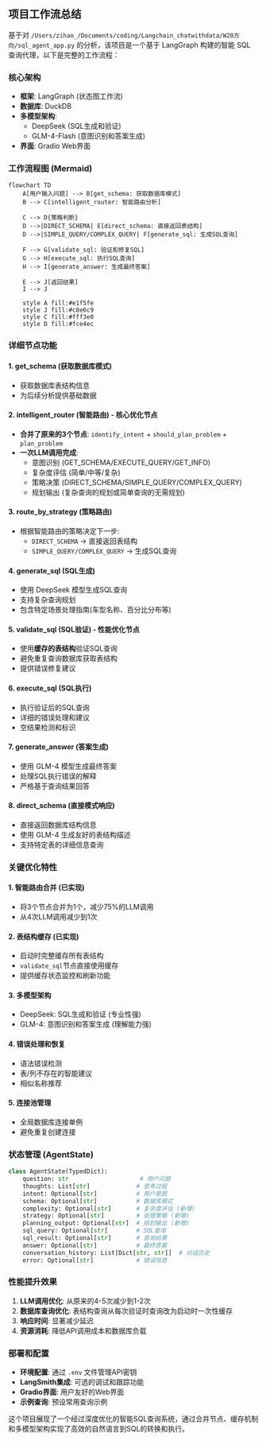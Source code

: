 ## 项目工作流总结

基于对 `/Users/zihao_/Documents/coding/Langchain_chatwithdata/W20方向/sql_agent_app.py` 的分析，该项目是一个基于 LangGraph 构建的智能 SQL 查询代理，以下是完整的工作流程：

### 核心架构
- **框架**: LangGraph (状态图工作流)
- **数据库**: DuckDB
- **多模型架构**: 
  - DeepSeek (SQL生成和验证)
  - GLM-4-Flash (意图识别和答案生成)
- **界面**: Gradio Web界面

### 工作流程图 (Mermaid)

```mermaid
flowchart TD
    A[用户输入问题] --> B[get_schema: 获取数据库模式]
    B --> C[intelligent_router: 智能路由分析]
    
    C --> D{策略判断}
    D -->|DIRECT_SCHEMA| E[direct_schema: 直接返回表结构]
    D -->|SIMPLE_QUERY/COMPLEX_QUERY| F[generate_sql: 生成SQL查询]
    
    F --> G[validate_sql: 验证和修复SQL]
    G --> H[execute_sql: 执行SQL查询]
    H --> I[generate_answer: 生成最终答案]
    
    E --> J[返回结果]
    I --> J
    
    style A fill:#e1f5fe
    style J fill:#c8e6c9
    style C fill:#fff3e0
    style D fill:#fce4ec
```

### 详细节点功能

#### 1. **get_schema** (获取数据库模式)
- 获取数据库表结构信息
- 为后续分析提供基础数据

#### 2. **intelligent_router** (智能路由) - 核心优化节点
- **合并了原来的3个节点**: `identify_intent` + `should_plan_problem` + `plan_problem`
- **一次LLM调用完成**:
  - 意图识别 (GET_SCHEMA/EXECUTE_QUERY/GET_INFO)
  - 复杂度评估 (简单/中等/复杂)
  - 策略决策 (DIRECT_SCHEMA/SIMPLE_QUERY/COMPLEX_QUERY)
  - 规划输出 (复杂查询的规划或简单查询的无需规划)

#### 3. **route_by_strategy** (策略路由)
- 根据智能路由的策略决定下一步:
  - `DIRECT_SCHEMA` → 直接返回表结构
  - `SIMPLE_QUERY/COMPLEX_QUERY` → 生成SQL查询

#### 4. **generate_sql** (SQL生成)
- 使用 DeepSeek 模型生成SQL查询
- 支持复杂查询规划
- 包含特定场景处理指南(车型名称、百分比分布等)

#### 5. **validate_sql** (SQL验证) - 性能优化节点
- 使用**缓存的表结构**验证SQL查询
- 避免重复查询数据库获取表结构
- 提供错误修复建议

#### 6. **execute_sql** (SQL执行)
- 执行验证后的SQL查询
- 详细的错误处理和建议
- 空结果检测和标识

#### 7. **generate_answer** (答案生成)
- 使用 GLM-4 模型生成最终答案
- 处理SQL执行错误的解释
- 严格基于查询结果回答

#### 8. **direct_schema** (直接模式响应)
- 直接返回数据库结构信息
- 使用 GLM-4 生成友好的表结构描述
- 支持特定表的详细信息查询

### 关键优化特性

#### 1. **智能路由合并** (已实现)
- 将3个节点合并为1个，减少75%的LLM调用
- 从4次LLM调用减少到1次

#### 2. **表结构缓存** (已实现)
- 启动时完整缓存所有表结构
- `validate_sql`节点直接使用缓存
- 提供缓存状态监控和刷新功能

#### 3. **多模型架构**
- DeepSeek: SQL生成和验证 (专业性强)
- GLM-4: 意图识别和答案生成 (理解能力强)

#### 4. **错误处理和恢复**
- 语法错误检测
- 表/列不存在的智能建议
- 相似名称推荐

#### 5. **连接池管理**
- 全局数据库连接单例
- 避免重复创建连接

### 状态管理 (AgentState)

```python
class AgentState(TypedDict):
    question: str                    # 用户问题
    thoughts: List[str]             # 思考过程
    intent: Optional[str]           # 用户意图
    schema: Optional[str]           # 数据库模式
    complexity: Optional[str]       # 复杂度评估 (新增)
    strategy: Optional[str]         # 处理策略 (新增)
    planning_output: Optional[str]  # 规划输出 (新增)
    sql_query: Optional[str]        # SQL查询
    sql_result: Optional[str]       # 查询结果
    answer: Optional[str]           # 最终答案
    conversation_history: List[Dict[str, str]]  # 对话历史
    error: Optional[str]            # 错误信息
```

### 性能提升效果

1. **LLM调用优化**: 从原来的4-5次减少到1-2次
2. **数据库查询优化**: 表结构查询从每次验证时查询改为启动时一次性缓存
3. **响应时间**: 显著减少延迟
4. **资源消耗**: 降低API调用成本和数据库负载

### 部署和配置

- **环境配置**: 通过 `.env` 文件管理API密钥
- **LangSmith集成**: 可选的调试和跟踪功能
- **Gradio界面**: 用户友好的Web界面
- **示例查询**: 预设常用查询示例

这个项目展现了一个经过深度优化的智能SQL查询系统，通过合并节点、缓存机制和多模型架构实现了高效的自然语言到SQL的转换和执行。
        